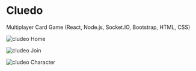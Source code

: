 # Cluedo
Multiplayer Card Game (React, Node.js, Socket.IO, Bootstrap, HTML, CSS)

![cludeo Home](/front-end/src/images/d1.png)

![cludeo Join](/front-end/src/images/d2.png)

![cludeo Character](/front-end/src/images/d3.png)


